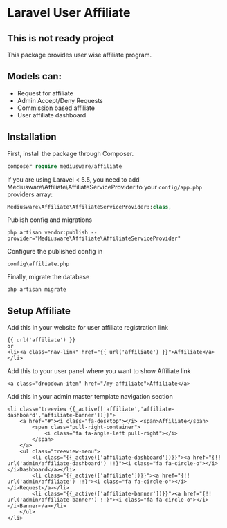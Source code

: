 # Laravel User Affiliate

## This is not ready project

This package provides user wise affiliate program.

## Models can:
- Request for affiliate
- Admin Accept/Deny Requests
- Commission based affiliate
- User affiliate dashboard

## Installation

First, install the package through Composer.

```php
composer require mediusware/affiliate
```

If you are using Laravel < 5.5, you need to add Mediusware\Affiliate\AffiliateServiceProvider to your `config/app.php` providers array:
```php
Mediusware\Affiliate\AffiliateServiceProvider::class,
```
Publish config and migrations
```
php artisan vendor:publish --provider="Mediusware\Affiliate\AffiliateServiceProvider"
```
Configure the published config in
```
config\affiliate.php
```
Finally, migrate the database
```
php artisan migrate
```

## Setup Affiliate

Add this in your website for user affiliate registration link
```
{{ url('affiliate') }}
or
<li><a class="nav-link" href="{{ url('affiliate') }}">Affiliate</a></li>
```

Add this to your user panel where you want to show Affiliate link
```
<a class="dropdown-item" href="/my-affiliate">Affiliate</a>
```

Add this in your admin master template navigation section
```
<li class="treeview {{_active(['affiliate','affiliate-dashboard','affiliate-banner'])}}">
    <a href="#"><i class="fa-desktop"></i> <span>Affiliate</span>
        <span class="pull-right-container">
            <i class="fa fa-angle-left pull-right"></i>
        </span>
    </a>
    <ul class="treeview-menu">
        <li class="{{_active(['affiliate-dashboard'])}}"><a href="{!! url('admin/affiliate-dashboard') !!}"><i class="fa fa-circle-o"></i> </i>Dashboard</a></li>
        <li class="{{_active(['affiliate'])}}"><a href="{!! url('admin/affiliate') !!}"><i class="fa fa-circle-o"></i> </i>Request</a></li>
        <li class="{{_active(['affiliate-banner'])}}"><a href="{!! url('admin/affiliate-banner') !!}"><i class="fa fa-circle-o"></i> </i>Banner</a></li>
    </ul>
</li>
```
